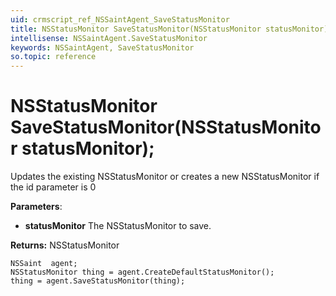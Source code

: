 ```yaml
---
uid: crmscript_ref_NSSaintAgent_SaveStatusMonitor
title: NSStatusMonitor SaveStatusMonitor(NSStatusMonitor statusMonitor);
intellisense: NSSaintAgent.SaveStatusMonitor
keywords: NSSaintAgent, SaveStatusMonitor
so.topic: reference
---
```


# NSStatusMonitor SaveStatusMonitor(NSStatusMonitor statusMonitor);

Updates the existing NSStatusMonitor or creates a new NSStatusMonitor if the id parameter is 0

**Parameters**:
* **statusMonitor** The NSStatusMonitor to save.

**Returns:** NSStatusMonitor

```crmscript
NSSaint  agent;
NSStatusMonitor thing = agent.CreateDefaultStatusMonitor();
thing = agent.SaveStatusMonitor(thing);
```

